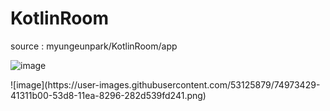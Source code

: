 # KotlinRoom


source : myungeunpark/KotlinRoom/app

![image](https://user-images.githubusercontent.com/53125879/74973636-9f5dfe00-53d8-11ea-938f-eed9508bf883.png)

<application screens>
![image](https://user-images.githubusercontent.com/53125879/74973429-41311b00-53d8-11ea-8296-282d539fd241.png)
